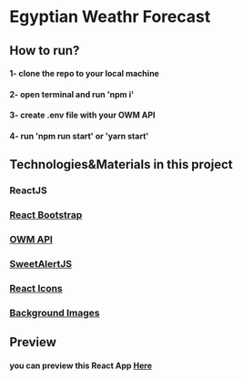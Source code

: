 # Egyptian Weathr Forecast

## How to run?

#### 1- clone the repo to your local machine

#### 2- open terminal and run 'npm i'

#### 3- create .env file with your OWM API

#### 4- run 'npm run start' or 'yarn start'

## Technologies&Materials in this project
### ReactJS
### [React Bootstrap](https://react-bootstrap.github.io/)
### [OWM API](https://openweathermap.org/)
### [SweetAlertJS](https://sweetalert.js.org/)
### [React Icons](https://react-icons.github.io/)
### [Background Images](https://www.freepik.com/)

## Preview
#### you can preview this React App [Here](https://maim.dev/land/weather/)

